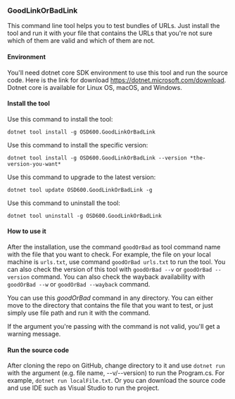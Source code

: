 ### GoodLinkOrBadLink

This command line tool helps you to test bundles of URLs. Just install the tool and run it with your file that contains the URLs that you're not sure which of them are valid and which of them are not.

#### Environment

You'll need dotnet core SDK environment to use this tool and run the source code. Here is the link for download https://dotnet.microsoft.com/download. Dotnet core is available for Linux OS, macOS, and Windows. 


#### Install the tool

Use this command to install the tool: 

`dotnet tool install -g OSD600.GoodLinkOrBadLink`

Use this command to install the specific version:

`dotnet tool install -g OSD600.GoodLinkOrBadLink --version *the-version-you-want*`

Use this command to upgrade to the latest version:

`dotnet tool update OSD600.GoodLinkOrBadLink -g`

Use this command to uninstall the tool:

`dotnet tool uninstall -g OSD600.GoodLinkOrBadLink`

#### How to use it

After the installation, use the command `goodOrBad` as tool command name with the file that you want to check. For example, the file on your local machine is `urls.txt`, use command `goodOrBad urls.txt` to run the tool. You can also check the version of this tool with `goodOrBad --v` or `goodOrBad --version` command. You can also check the wayback availability with `goodOrBad --w` or `goodOrBad --wayback` command. 

You can use this *goodOrBad* command in any directory. You can either move to the directory that contains the file that you want to test, or just simply use file path and run it with the command.

If the argument you're passing with the command is not valid, you'll get a warning message.


#### Run the source code

After cloning the repo on GitHub, change directory to it and use `dotnet run` with the argument (e.g. file name, --v/--version) to run the Program.cs. For example, `dotnet run localFile.txt`. Or you can download the source code and use IDE such as Visual Studio to run the project. 

